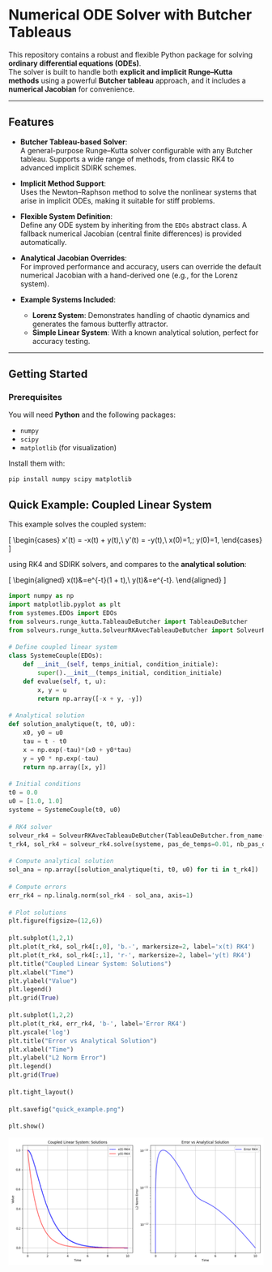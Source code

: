 # Numerical ODE Solver with Butcher Tableaus

This repository contains a robust and flexible Python package for solving **ordinary differential equations (ODEs)**.  
The solver is built to handle both **explicit and implicit Runge–Kutta methods** using a powerful **Butcher tableau** approach, and it includes a **numerical Jacobian** for convenience.

---

## Features

- **Butcher Tableau-based Solver**:  
  A general-purpose Runge–Kutta solver configurable with any Butcher tableau. Supports a wide range of methods, from classic RK4 to advanced implicit SDIRK schemes.

- **Implicit Method Support**:  
  Uses the Newton–Raphson method to solve the nonlinear systems that arise in implicit ODEs, making it suitable for stiff problems.

- **Flexible System Definition**:  
  Define any ODE system by inheriting from the `EDOs` abstract class. A fallback numerical Jacobian (central finite differences) is provided automatically.

- **Analytical Jacobian Overrides**:  
  For improved performance and accuracy, users can override the default numerical Jacobian with a hand-derived one (e.g., for the Lorenz system).

- **Example Systems Included**:
  - **Lorenz System**: Demonstrates handling of chaotic dynamics and generates the famous butterfly attractor.  
  - **Simple Linear System**: With a known analytical solution, perfect for accuracy testing.

---

## Getting Started

### Prerequisites

You will need **Python** and the following packages:

- `numpy`  
- `scipy`  
- `matplotlib` (for visualization)

Install them with:

```bash
pip install numpy scipy matplotlib

```
## Quick Example: Coupled Linear System

This example solves the coupled system:

\[
\begin{cases}
x'(t) = -x(t) + y(t),\\
y'(t) = -y(t),\\
x(0)=1,\; y(0)=1,
\end{cases}
\]

using RK4 and SDIRK solvers, and compares to the **analytical solution**:

\[
\begin{aligned}
x(t)&=e^{-t}(1 + t),\\
y(t)&=e^{-t}.
\end{aligned}
\]

```python
import numpy as np
import matplotlib.pyplot as plt
from systemes.EDOs import EDOs
from solveurs.runge_kutta.TableauDeButcher import TableauDeButcher
from solveurs.runge_kutta.SolveurRKAvecTableauDeButcher import SolveurRKAvecTableauDeButcher

# Define coupled linear system
class SystemeCouple(EDOs):
    def __init__(self, temps_initial, condition_initiale):
        super().__init__(temps_initial, condition_initiale)
    def evalue(self, t, u):
        x, y = u
        return np.array([-x + y, -y])

# Analytical solution
def solution_analytique(t, t0, u0):
    x0, y0 = u0
    tau = t - t0
    x = np.exp(-tau)*(x0 + y0*tau)
    y = y0 * np.exp(-tau)
    return np.array([x, y])

# Initial conditions
t0 = 0.0
u0 = [1.0, 1.0]
systeme = SystemeCouple(t0, u0)

# RK4 solver
solveur_rk4 = SolveurRKAvecTableauDeButcher(TableauDeButcher.from_name('rk4'))
t_rk4, sol_rk4 = solveur_rk4.solve(systeme, pas_de_temps=0.01, nb_pas_de_temps_max=1000)

# Compute analytical solution
sol_ana = np.array([solution_analytique(ti, t0, u0) for ti in t_rk4])

# Compute errors
err_rk4 = np.linalg.norm(sol_rk4 - sol_ana, axis=1)

# Plot solutions
plt.figure(figsize=(12,6))

plt.subplot(1,2,1)
plt.plot(t_rk4, sol_rk4[:,0], 'b.-', markersize=2, label='x(t) RK4')
plt.plot(t_rk4, sol_rk4[:,1], 'r-', markersize=2, label='y(t) RK4')
plt.title("Coupled Linear System: Solutions")
plt.xlabel("Time")
plt.ylabel("Value")
plt.legend()
plt.grid(True)

plt.subplot(1,2,2)
plt.plot(t_rk4, err_rk4, 'b-', label='Error RK4')
plt.yscale('log')
plt.title("Error vs Analytical Solution")
plt.xlabel("Time")
plt.ylabel("L2 Norm Error")
plt.legend()
plt.grid(True)

plt.tight_layout()

plt.savefig("quick_example.png")

plt.show()

```

![Quick Example Output Figures](figures/quick_example.png)